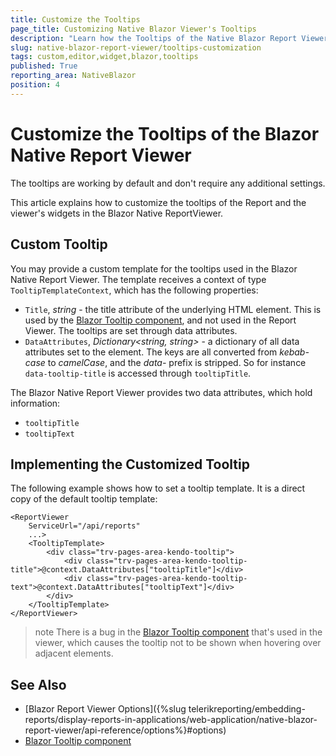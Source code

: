 ```yaml
---
title: Customize the Tooltips
page_title: Customizing Native Blazor Viewer's Tooltips
description: "Learn how the Tooltips of the Native Blazor Report Viewer work in Telerik Reporting and how to customize them."
slug: native-blazor-report-viewer/tooltips-customization
tags: custom,editor,widget,blazor,tooltips
published: True
reporting_area: NativeBlazor
position: 4
---
```


# Customize the Tooltips of the Blazor Native Report Viewer

The tooltips are working by default and don't require any additional settings.

This article explains how to customize the tooltips of the Report and the viewer's widgets in the Blazor Native ReportViewer.

## Custom Tooltip

You may provide a custom template for the tooltips used in the Blazor Native Report Viewer. The template receives a context of type `TooltipTemplateContext`, which has the following properties:

- `Title`, _string_ - the title attribute of the underlying HTML element. This is used by the [Blazor Tooltip component](https://docs.telerik.com/blazor-ui/components/tooltip/overview), and not used in the Report Viewer. The tooltips are set through data attributes.
- `DataAttributes`, _Dictionary<string, string>_ - a dictionary of all data attributes set to the element. The keys are all converted from _kebab-case_ to _camelCase_, and the _data-_ prefix is stripped. So for instance `data-tooltip-title` is accessed through `tooltipTitle`.

The Blazor Native Report Viewer provides two data attributes, which hold information:

- `tooltipTitle`
- `tooltipText`

## Implementing the Customized Tooltip

The following example shows how to set a tooltip template. It is a direct copy of the default tooltip template:

```RAZOR
<ReportViewer
	ServiceUrl="/api/reports"
	...>
	<TooltipTemplate>
		<div class="trv-pages-area-kendo-tooltip">
			<div class="trv-pages-area-kendo-tooltip-title">@context.DataAttributes["tooltipTitle"]</div>
			<div class="trv-pages-area-kendo-tooltip-text">@context.DataAttributes["tooltipText"]</div>
		</div>
	</TooltipTemplate>
</ReportViewer>
```

> note There is a bug in the [Blazor Tooltip component](https://docs.telerik.com/blazor-ui/components/tooltip/overview) that's used in the viewer, which causes the tooltip not to be shown when hovering over adjacent elements.

## See Also

- [Blazor Report Viewer Options]({%slug telerikreporting/embedding-reports/display-reports-in-applications/web-application/native-blazor-report-viewer/api-reference/options%}#options)
- [Blazor Tooltip component](https://docs.telerik.com/blazor-ui/components/tooltip/overview)
